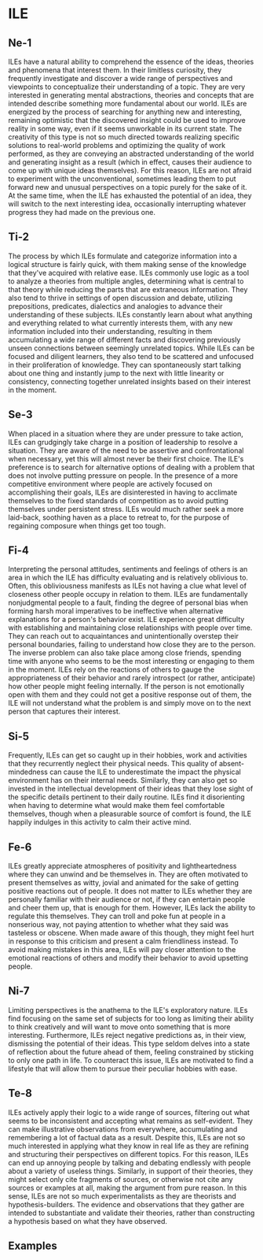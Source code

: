 # ILE

## Ne-1

ILEs have a natural ability to comprehend the essence of the ideas, theories and phenomena that interest them. In their limitless curiosity, they frequently investigate and discover a wide range of perspectives and viewpoints to conceptualize their understanding of a topic. They are very interested in generating mental abstractions, theories and concepts that are intended describe something more fundamental about our world. ILEs are energized by the process of searching for anything new and interesting, remaining optimistic that the discovered insight could be used to improve reality in some way, even if it seems unworkable in its current state. The creativity of this type is not so much directed towards realizing specific solutions to real-world problems and optimizing the quality of work performed, as they are conveying an abstracted understanding of the world and generating insight as a result \(which in effect, causes their audience to come up with unique ideas themselves\). For this reason, ILEs are not afraid to experiment with the unconventional, sometimes leading them to put forward new and unusual perspectives on a topic purely for the sake of it. At the same time, when the ILE has exhausted the potential of an idea, they will switch to the next interesting idea, occasionally interrupting whatever progress they had made on the previous one.

## Ti-2

The process by which ILEs formulate and categorize information into a logical structure is fairly quick, with them making sense of the knowledge that they've acquired with relative ease. ILEs commonly use logic as a tool to analyze a theories from multiple angles, determining what is central to that theory while reducing the parts that are extraneous information. They also tend to thrive in settings of open discussion and debate, utilizing prepositions, predicates, dialectics and analogies to advance their understanding of these subjects. ILEs constantly learn about what anything and everything related to what currently interests them, with any new information included into their understanding, resulting in them accumulating a wide range of different facts and discovering previously unseen connections between seemingly unrelated topics. While ILEs can be focused and diligent learners, they also tend to be scattered and unfocused in their proliferation of knowledge. They can spontaneously start talking about one thing and instantly jump to the next with little linearity or consistency, connecting together unrelated insights based on their interest in the moment. 

## Se-3

When placed in a situation where they are under pressure to take action, ILEs can grudgingly take charge in a position of leadership to resolve a situation. They are aware of the need to be assertive and confrontational when necessary, yet this will almost never be their first choice. The ILE's preference is to search for alternative options of dealing with a problem that does not involve putting pressure on people. In the presence of a more competitive environment where people are actively focused on accomplishing their goals, ILEs are disinterested in having to acclimate themselves to the fixed standards of competition as to avoid putting themselves under persistent stress. ILEs would much rather seek a more laid-back, soothing haven as a place to retreat to, for the purpose of regaining composure when things get too tough.

## Fi-4

Interpreting the personal attitudes, sentiments and feelings of others is an area in which the ILE has difficulty evaluating and is relatively oblivious to. Often, this obliviousness manifests as ILEs not having a clue what level of closeness other people occupy in relation to them. ILEs are fundamentally nonjudgmental people to a fault, finding the degree of personal bias when forming harsh moral imperatives to be ineffective when alternative explanations for a person's behavior exist. ILE experience great difficulty with establishing and maintaining close relationships with people over time. They can reach out to acquaintances and unintentionally overstep their personal boundaries, failing to understand how close they are to the person. The inverse problem can also take place among close friends, spending time with anyone who seems to be the most interesting or engaging to them in the moment. ILEs rely on the reactions of others to gauge the appropriateness of their behavior and rarely introspect \(or rather, anticipate\) how other people might feeling internally. If the person is not emotionally open with them and they could not get a positive response out of them, the ILE will not understand what the problem is and simply move on to the next person that captures their interest.

## Si-5

Frequently, ILEs can get so caught up in their hobbies, work and activities that they recurrently neglect their physical needs. This quality of absent-mindedness can cause the ILE to underestimate the impact the physical environment has on their internal needs. Similarly, they can also get so invested in the intellectual development of their ideas that they lose sight of the specific details pertinent to their daily routine. ILEs find it disorienting when having to determine what would make them feel comfortable themselves, though when a pleasurable source of comfort is found, the ILE happily indulges in this activity to calm their active mind.

## Fe-6

ILEs greatly appreciate atmospheres of positivity and lightheartedness where they can unwind and be themselves in. They are often motivated to present themselves as witty, jovial and animated for the sake of getting positive reactions out of people. It does not matter to ILEs whether they are personally familiar with their audience or not, if they can entertain people and cheer them up, that is enough for them. However, ILEs lack the ability to regulate this themselves. They can troll and poke fun at people in a nonserious way, not paying attention to whether what they said was tasteless or obscene. When made aware of this though, they might feel hurt in response to this criticism and present a calm friendliness instead. To avoid making mistakes in this area, ILEs will pay closer attention to the emotional reactions of others and modify their behavior to avoid upsetting people.

## Ni-7

Limiting perspectives is the anathema to the ILE's exploratory nature. ILEs find focusing on the same set of subjects for too long as limiting their ability to think creatively and will want to move onto something that is more interesting. Furthermore, ILEs reject negative predictions as, in their view, dismissing the potential of their ideas. This type seldom delves into a state of reflection about the future ahead of them, feeling constrained by sticking to only one path in life. To counteract this issue, ILEs are motivated to find a lifestyle that will allow them to pursue their peculiar hobbies with ease.

## Te-8

ILEs actively apply their logic to a wide range of sources, filtering out what seems to be inconsistent and accepting what remains as self-evident. They can make illustrative observations from everywhere, accumulating and remembering a lot of factual data as a result. Despite this, ILEs are not so much interested in applying what they know in real life as they are refining and structuring their perspectives on different topics. For this reason, ILEs can end up annoying people by talking and debating endlessly with people about a variety of useless things. Similarly, in support of their theories, they might select only cite fragments of sources, or otherwise not cite any sources or examples at all, making the argument from pure reason. In this sense, ILEs are not so much experimentalists as they are theorists and hypothesis-builders. The evidence and observations that they gather are intended to substantiate and validate their theories, rather than constructing a hypothesis based on what they have observed.

## Examples



